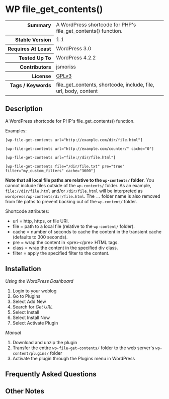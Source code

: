 <h1>WP file_get_contents()</h1>

<table>
<tr><th align="right" valign="top" nowrap>Summary</th><td>A WordPress shortcode for PHP&#039;s file_get_contents() function.</td></tr>
<tr><th align="right" valign="top" nowrap>Stable Version</th><td>1.1</td></tr>
<tr><th align="right" valign="top" nowrap>Requires At Least</th><td>WordPress 3.0</td></tr>
<tr><th align="right" valign="top" nowrap>Tested Up To</th><td>WordPress 4.2.2</td></tr>
<tr><th align="right" valign="top" nowrap>Contributors</th><td>jsmoriss</td></tr>
<tr><th align="right" valign="top" nowrap>License</th><td><a href="http://www.gnu.org/licenses/gpl.txt">GPLv3</a></td></tr>
<tr><th align="right" valign="top" nowrap>Tags / Keywords</th><td>file_get_contents, shortcode, include, file, url, body, content</td></tr>
</table>

<h2>Description</h2>

<p>A WordPress shortcode for PHP's file_get_contents() function.</p>

<p>Examples:</p>

<pre><code>[wp-file-get-contents url="http://example.com/dir/file.html"]

[wp-file-get-contents url="http://example.com/counter/" cache="0"]

[wp-file-get-contents url="file://dir/file.html"]

[wp-file-get-contents file="/dir/file.txt" pre="true" filter="my_custom_filters" cache="3600"]
</code></pre>

<p><strong>Note that all local file paths are relative to the <code>wp-contents/</code> folder</strong>. You cannot include files outside of the <code>wp-contents/</code> folder. As an example, <code>file://dir/file.html</code> and/or <code>/dir/file.html</code> will be interpreted as <code>wordpress/wp-contents/dir/file.html</code>. The <code>..</code> folder name is also removed from file paths to prevent backing out of the <code>wp-content/</code> folder.</p>

<p>Shortcode attributes:</p>

<ul>
<li>url = http, https, or file URI.</li>
<li>file = path to a local file (relative to the <code>wp-content/</code> folder).</li>
<li>cache = number of seconds to cache the content in the transient cache (defaults to 300 seconds).</li>
<li>pre = wrap the content in &lt;pre&gt;&lt;/pre&gt; HTML tags.</li>
<li>class = wrap the content in the specified div class.</li>
<li>filter = apply the specified filter to the content.</li>
</ul>


<h2>Installation</h2>

<p><em>Using the WordPress Dashboard</em></p>

<ol>
<li>Login to your weblog</li>
<li>Go to Plugins</li>
<li>Select Add New</li>
<li>Search for <em>Get URL</em></li>
<li>Select Install</li>
<li>Select Install Now</li>
<li>Select Activate Plugin</li>
</ol>

<p><em>Manual</em></p>

<ol>
<li>Download and unzip the plugin</li>
<li>Transfer the entire <code>wp-file-get-contents/</code> folder to the web server's <code>wp-content/plugins/</code> folder</li>
<li>Activate the plugin through the Plugins menu in WordPress</li>
</ol>


<h2>Frequently Asked Questions</h2>




<h2>Other Notes</h2>



